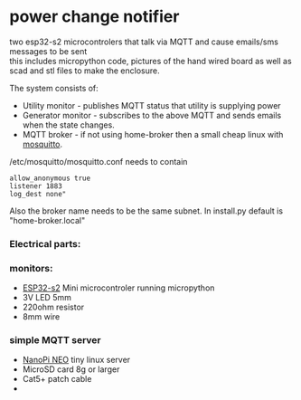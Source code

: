 # power change notifier
two esp32-s2 microcontrolers that talk via MQTT and cause emails/sms messages to be sent   
this includes micropython code, pictures of the hand wired board as well as scad and stl files to make the enclosure.

The system consists of:
 - Utility monitor - publishes MQTT status that utility is supplying power
 - Generator monitor - subscribes to the above MQTT and sends emails when the state changes.
 - MQTT broker - if not using home-broker then a small cheap linux with [mosquitto](https://mosquitto.org/). 

/etc/mosquitto/mosquitto.conf needs to contain
```
allow_anonymous true
listener 1883
log_dest none"
```
Also the broker name needs to be the same subnet. In install.py default is "home-broker.local"

###  Electrical parts:
### monitors:
 - [ESP32-s2](https://www.wemos.cc/en/latest/s2/s2_mini.html) Mini microcontroler running micropython
 - 3V LED 5mm
 - 220ohm resistor
 - 8mm wire
### simple MQTT server
 - [NanoPi NEO](https://wiki.friendlyelec.com/wiki/index.php/NanoPi_NEO) tiny linux server
 - MicroSD card 8g or larger
 - Cat5+ patch cable
 - 

